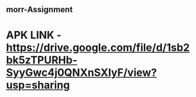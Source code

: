 ## morr-Assignment
# APK LINK - https://drive.google.com/file/d/1sb2bk5zTPURHb-SyyGwc4j0QNXnSXIyF/view?usp=sharing
